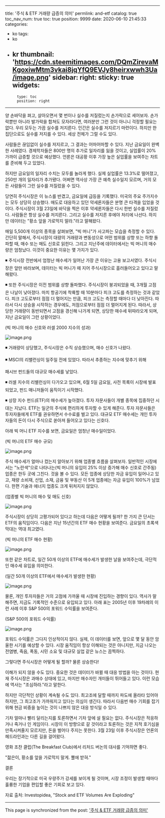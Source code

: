 
---
title: '주식 & ETF 거래량 급증의 의미'
permlink: and-etf
catalog: true
toc_nav_num: true
toc: true
position: 9999
date: 2020-06-10 21:45:33
categories:
- ko
tags:
- ko
- kr
thumbnail: 'https://cdn.steemitimages.com/DQmZirevaMKgoxiwMtm3vkai8jqYfQ9EVJy8heirxwwh3Ua/image.png'
sidebar:
    right:
        sticky: true
widgets:
    -
        type: toc
        position: right
---


양 손바닥을 펴고, 살아오면서 몇 번이나 실수를 저질렀는지 손가락으로 세어보자. 손가락뿐만 아니라 발가락을 합쳐도 모자라다면, 여러분만 그런 것이 아니니 걱정할 필요는 없다. 우리 모두는 가끔 실수를 저지른다. 인간은 실수를 저지르기 마련이다. 하지만 한 집단으로도 실수를 저지를 수 있다. 세상 전체가 그럴 수도 있다.


사람들은 끊임없이 실수를 저지르고, 그 결과는 어마어마할 수 있다. 지난 금요일이 완벽한 사례였다. 경제학자들은 800만 명의 추가로 일자리를 잃을 것이고, 실업률이 20% 가까이 급증할 것으로 예상했다. 언론은 대공황 이후 가장 높은 실업률을 보여주는 차트를 준비해 두고 있었다.


하지만 금요일의 일자리 수치는 모두를 놀라게 했다. 실제 실업률은 13.3%로 떨어졌고, 250만 개의 일자리가 추가됐다. 어쩌면 역사상 가장 큰 예측 실수일지 모르며, 거의 모든 사람들이 그런 실수를 저질렀을 수 있다.


당연히 주식시장은 이 뉴스를 반겼고, 금요일에 급등을 기록했다. 미국의 주요 주가지수는 모두 상당히 상승했다. 매도로 대응하고 있던 약세론자들은 분명 큰 타격을 입었을 것이다. 주식시장이 3월 23일에 바닥을 찍은 이후 약세론자들은 다시 한번 실수를 저질렀다. 사람들은 항상 실수를 저지른다. 그리고 실수를 저지른 후에야 처리에 나선다. 하지만 데이터는 "황소 앞을 가로막지 말라."라고 말해왔다.


매일 5,500개 이상의 종목을 살펴보면, "빅 머니"가 사고파는 모습을 측정할 수 있다. 간단히 말해서, 주식시장이 대량의 거래량과 변동성으로 어떤 범위를 상향 또는 하향 돌파할 때, 매수 또는 매도 신호로 읽힌다. 그리고 지난주에 데이터에서는 빅 머니의 매수량은 엄청났다. 이것이 중요한 이유는 몇 가지가 있다.


◾ 주식시장 전반에서 엄청난 매수세가 일어난 가장 큰 이유는 고용 보고서였다. 주식시장은 앞만 바라보며, 데이터는 빅 머니가 떼 지어 주식시장으로 흘러들어오고 있다고 말해왔다.


◾ 또한 주식시장은 이전 범위를 상향 돌파했다. 주식시장이 붕괴되었을 때, 3개월 고점은 나날이 낮아졌다. 마치 항공기에 착륙할 때 10분마다 피크 고도를 측정하는 것과 같았다. 피크 고도로부터 점점 더 멀어지는 만큼, 피크 고도는 측정할 때마다 더 낮아진다. 따라서 다시 상승을 시작하는 경우에도, 저점으로부터 점점 더 멀어지게 된다. 따라서, 상당한 거래량이 동반되면서 고점을 경신해 나가게 되면, 상당한 매수세 뒤따라오게 되며, 지난 금요일이 그런 상황이었다.


(빅 머니의 매수 신호와 러셀 2000 지수의 성과)


![image.png](https://cdn.steemitimages.com/DQmZirevaMKgoxiwMtm3vkai8jqYfQ9EVJy8heirxwwh3Ua/image.png)



◾ 거래량이 상당했고, 주식시장은 수직 상승했으며, 매수 신호가 나왔다.


◾ MSCI의 리밸런싱이 일주일 전에 있었다. 따라서 추종하는 지수에 맞추기 위해

패시브 펀드들의 대규모 매수세를 낳았다.


◾ 러셀 지수의 리밸런싱이 다가오고 있으며, 6월 5일 금요일, 사전 목록이 시장에 발표되었고, 펀드 매니저들이 움직이기 시작했다.


◾ 상장 지수 펀드(ETF)의 매수세가 높아졌다. 투자 자문사들이 개별 종목에 집중하던 시대는 지났다. ETF는 일군의 주식에 편리하게 투자할 수 있게 해준다. 투자 자문사들은 투자자들에게 ETF를 권유하면서 수수료를 벌고 있다. 대규모 ETF 매수세는 개인 투자자들의 돈이 다시 주식으로 쏟아져 들어오고 있다는 신호다.


아래 빅 머니 ETF 지수를 보면, 금요일은 엄청난 매수일이었다.


(빅 머니의 ETF 매수 규모)


![image.png](https://cdn.steemitimages.com/DQmQtdsYA1LxEtf5BmGXLof13wdyzWU1Nv8FZAjK76WX8da/image.png)



주식 매수세가 얼마나 컸는지 알아보기 위해 업종별 흐름을 살펴보자. 일반적인 시장에서는 "노란색"으로 나타나는(빅 머니의 유입이 25% 이상 증가해 매수 신호로 간주됨) 업종은 한두 곳에 그친다. 것을 볼 수 있다. 모든 업종에 상당한 자금 유입이 일어나고 있고, 재량 소비재, 산업, 소재, 금융 및 부동산 이 5개 업종에는 자금 유입이 100%가 넘었다. 한편 기술과 에너지 업종도 크게 뒤처지지 않았다.


(업종별 빅 머니의 매수 및 매도 신호)


![image.png](https://cdn.steemitimages.com/DQmRAvz9Cz87XusfXDEdGcGp3KL7VEj3BNRm7ZSWezvmnvE/image.png)



주식시장이 상당히 고평가되어 있다고 하는데 다음은 어떻게 될까? 한 가지 큰 단서는 ETF의 움직임이다. 다음은 지난 15년간의 ETF 매수 현황을 보여준다. 금요일의 초록색 막대는 역대 최고였다.


(빅 머니의 ETF 매수 현황)


![image.png](https://cdn.steemitimages.com/DQmUkmBsV8bPuewSYTWzkoABNQ2C2RjtY4KkTX6wDPRewfq/image.png)



또한 같은 차트로, 일간 50개 이상의 ETF에 매수세가 발생한 날을 보여주는데, 극단적인 매수세 유입을 의미한다.


(일간 50개 이상의 ETF에서 매수세가 발생한 현황)


![image.png](https://cdn.steemitimages.com/DQmaSiJZdx9Doi6Ajw6CGf1MiUpeGe1DipcxGdHuHhi3Pq6/image.png)



물론, 개인 투자자들은 거의 고점에 가까울 때 시장에 진입하는 경향이 있다. 역사가 말해주면, 지금도 기록적인 수준으로 유입되고 있다. 아래 표는 2005년 이후 19차례의 이런 사례 이후 S&P 500의 포워드 수익률을 보여준다.


(S&P 500의 포워드 수익률)


![image.png](https://cdn.steemitimages.com/DQmcu62kbLnCGTrM8wMeiTZaeSvsQCNMm54vq6AuB4HEweh/image.png)



포워드 수익률은 그다지 인상적이지 않다. 실제, 이 데이터를 보면, 앞으로 몇 달 동안 암울한 시기를 예상할 수 있다. 시장 움직임이 항상 이해되는 것은 아니지만, 지금 나오는 전염병, 죽음, 폭동, 시민 소요 및 대규모 실업 같은 뉴스는 끔찍하다.


그렇다면 주식시장은 어떻게 될 할까? 물론 상승한다!


이해가 되지 않을 수도 있다. 중요한 것은 데이터가 바뀔 때 대응 방법을 아는 것이다. 현재 주식시장은 과매수 상태에 있고, 마지만 매수자인 개미들이 뛰어들고 있다. 이런 모습에 역사는 "조심하라."라고 말한다.


하지만 극단적인 상황이 계속될 수도 있다. 최고조에 달할 때까지 파도에 올라타 있어야 하지만, 그 최고조가 가까워지고 있다는 의심이 생긴다. 따라서 다음번 매수 기회를 잡기 위해 현금 비중을 높이는 것이 나쁘지 않은 대응 방식일 수 있다.


기차 얼마나 빨리 달리는지를 토론하면서 기차 앞에 설 필요는 없다. 주식시장은 적응하거나 죽거나 인 게임이다. 시장이 이 방향으로 갈 것이라고 토론하는 것은 지적 호기심을 만족시켜줄지 모르지만, 돈을 벌어다 주지는 못한다. 3월 23일 이후 주식시장은 언론의 헤드라인과는 다른 길을 걸어왔다.


영화 조찬 클럽(The Breakfast Club)에서 리처드 버논의 대사를 기억하면 좋다.


"젊은이, 황소를 앞을 가로막지 말게. 뿔에 받혀."


결론


우리는 장기적으로 미국 우량주가 강세를 보이게 될 것이며, 시장 조정이 발생할 때마다 훌륭한 기업을 편입할 좋은 기회로 보고 있다.


자료 출처: Investopidea, "Stock and ETF Volumes Are Exploding"

- - -

This page is synchronized from the post: ['주식 & ETF 거래량 급증의 의미'](https://steemit.com/@pius.pius/and-etf)

